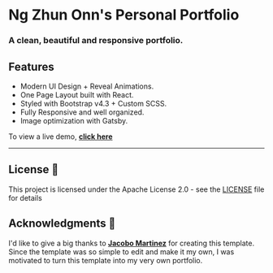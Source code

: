 # Ng Zhun Onn's Personal Portfolio

### A clean, beautiful and responsive portfolio.

## Features

- Modern UI Design + Reveal Animations.
- One Page Layout built with React.
- Styled with Bootstrap v4.3 + Custom SCSS.
- Fully Responsive and well organized.
- Image optimization with Gatsby.

To view a live demo, [**click here**](https://zhon12345.github.io/)

---

## License 📄

This project is licensed under the Apache License 2.0 - see the [LICENSE](LICENSE) file for details

## Acknowledgments 🎁

I'd like to give a big thanks to [**Jacobo Martinez**](https://github.com/cobidev) for creating this template. Since the template was so simple to edit and make it my own, I was motivated to turn this template into my very own portfolio.
